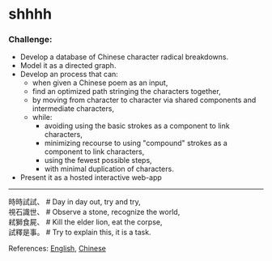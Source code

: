 # shhhh

### Challenge:
- Develop a database of Chinese character radical breakdowns.
- Model it as a directed graph.
- Develop an process that can:
    - when given a Chinese poem as an input,
    - find an optimized path stringing the characters together,
    - by moving from character to character via shared components and intermediate characters,
    - while:
        - avoiding using the basic strokes as a component to link characters,
        - minimizing recourse to using "compound" strokes as a component to link characters,
        - using the fewest possible steps,
        - with minimal duplication of characters.
- Present it as a hosted interactive web-app

---

時時試試、 # Day in day out, try and try,  
視石識世、 # Observe a stone, recognize the world,  
弒獅食屍、 # Kill the elder lion, eat the corpse,  
試釋是事。 # Try to explain this, it is a task.  

References: [English](https://reslater.blogspot.com/2020/04/what-does-it-mean-interpreting-riddle.html), [Chinese](https://zh.wikipedia.org/zh/%E6%96%BD%E6%B0%8F%E9%A3%9F%E7%8D%85%E5%8F%B2)
